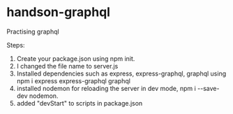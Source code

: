 # handson-graphql
Practising graphql


Steps:
1. Create your package.json using npm init.
2. I changed the file name to server.js
3. Installed dependencies such as express, express-graphql, graphql using npm i express express-graphql graphql
4. installed nodemon for reloading the server in dev mode, npm i --save-dev nodemon.
5. added "devStart" to scripts in package.json
